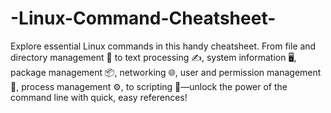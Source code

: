 # -Linux-Command-Cheatsheet-
Explore essential Linux commands in this handy cheatsheet. From file and directory management 📂 to text processing ✍️, system information 🖥️, package management 📦, networking 🌐, user and permission management 👤, process management ⚙️, to scripting 🚀—unlock the power of the command line with quick, easy references!
